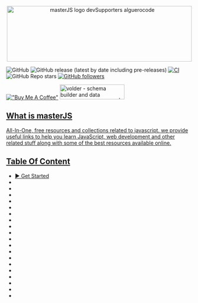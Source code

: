 <p align="center">
<img src="https://user-images.githubusercontent.com/75932477/155848823-adea4766-cda8-46b2-a178-d1092ade13bb.png" alt="masterJS logo devSupporters alguerocode" width="500" height="150"/>
</p>

![GitHub](https://img.shields.io/github/license/devSupporters/masterJS)
![GitHub release (latest by date including pre-releases)](https://img.shields.io/github/v/release/devSupporters/masterJS?include_prereleases)
[![CI](https://github.com/devSupporters/masterJS/actions/workflows/main.yml/badge.svg)](https://github.com/devSupporters/masterJS/actions/workflows/main.yml)
![GitHub Repo stars](https://img.shields.io/github/stars/devSupporters/masterJS)
[![GitHub followers](https://img.shields.io/github/followers/alguerocode?style=social)](https://github.com/alguerocode)

[!["Buy Me A Coffee"](https://www.buymeacoffee.com/assets/img/custom_images/orange_img.png)](https://www.buymeacoffee.com/alhashmis28)
<a href="https://www.producthunt.com/posts/volder?utm_source=badge-featured&utm_medium=badge&utm_souce=badge-volder">
<img src="https://api.producthunt.com/widgets/embed-image/v1/featured.svg?post_id=332017&theme=light" alt="volder - schema builder and data validation for javascript | Product Hunt" width="175" height="40"/>
## What is masterJS
  
All-In-One, free resources and collections related to javascript. we provide useful links to help you  learn JavaScript, web development and other related stuff along with some of the best resources available online.

## Table Of Content

- [▶️ Get Started]() 
- []()
- []()
- []()  
- []()  
- []()  
- []()  
- []()  
- []()  
- []()  
- []()  
- []()
- []()  
- []()  
- []()  
- []()  
- []()  
- []()  
- []()  
- []()  
